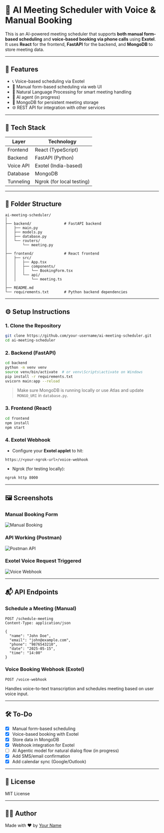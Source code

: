 # 📅 AI Meeting Scheduler with Voice & Manual Booking

This is an AI-powered meeting scheduler that supports **both manual form-based scheduling** and **voice-based booking via phone calls** using **Exotel**. It uses **React** for the frontend, **FastAPI** for the backend, and **MongoDB** to store meeting data.

---

## 🚀 Features

- 📞 Voice-based scheduling via Exotel
- 📝 Manual form-based scheduling via web UI
- 🤖 Natural Language Processing for smart meeting handling
- 🧠 AI agent (in progress)
- 💾 MongoDB for persistent meeting storage
- 🌐 REST API for integration with other services

---

## 🧱 Tech Stack

| Layer     | Technology                |
| --------- | ------------------------- |
| Frontend  | React (TypeScript)        |
| Backend   | FastAPI (Python)          |
| Voice API | Exotel (India-based)      |
| Database  | MongoDB                   |
| Tunneling | Ngrok (for local testing) |

---

## 📂 Folder Structure

```
ai-meeting-scheduler/
│
├── backend/               # FastAPI backend
│   ├── main.py
│   ├── models.py
│   ├── database.py
│   └── routers/
│       └── meeting.py
│
├── frontend/              # React frontend
│   ├── src/
│   │   ├── App.tsx
│   │   ├── components/
│   │   │   └── BookingForm.tsx
│   │   └── api/
│   │       └── meeting.ts
│
├── README.md
└── requirements.txt       # Python backend dependencies
```

---

## ⚙️ Setup Instructions

### 1. Clone the Repository

```bash
git clone https://github.com/your-username/ai-meeting-scheduler.git
cd ai-meeting-scheduler
```

### 2. Backend (FastAPI)

```bash
cd backend
python -m venv venv
source venv/bin/activate  # or venv\Scripts\activate on Windows
pip install -r requirements.txt
uvicorn main:app --reload
```

> Make sure MongoDB is running locally or use Atlas and update `MONGO_URI` in `database.py`.

### 3. Frontend (React)

```bash
cd frontend
npm install
npm start
```

### 4. Exotel Webhook

- Configure your **Exotel applet** to hit:

```
https://<your-ngrok-url>/voice-webhook
```

- Ngrok (for testing locally):

```bash
ngrok http 8000
```

---

## 🖼️ Screenshots

### Manual Booking Form

![Manual Booking](./Screenshot_2025-05-11_192327.png)

### API Working (Postman)

![Postman API](./Screenshot_2025-05-11_192453.png)

### Exotel Voice Request Triggered

![Voice Webhook](./Screenshot_2025-05-11_192505.png)

---

## 📬 API Endpoints

### Schedule a Meeting (Manual)

```http
POST /schedule-meeting
Content-Type: application/json

{
  "name": "John Doe",
  "email": "john@example.com",
  "phone": "9876543210",
  "date": "2025-05-15",
  "time": "14:00"
}
```

### Voice Booking Webhook (Exotel)

```http
POST /voice-webhook
```

Handles voice-to-text transcription and schedules meeting based on user voice input.

---

## 🛠️ To-Do

- [x] Manual form-based scheduling
- [x] Voice-based booking with Exotel
- [x] Store data in MongoDB
- [x] Webhook integration for Exotel
- [ ] AI Agentic model for natural dialog flow (in progress)
- [x] Add SMS/email confirmation
- [x] Add calendar sync (Google/Outlook)

---

## 📃 License

MIT License

---

## 👨‍💻 Author

Made with ❤️ by [Your Name](https://github.com/your-username)
